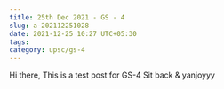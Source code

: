 ```yaml
---
title: 25th Dec 2021 - GS - 4
slug: a-202112251028
date: 2021-12-25 10:27 UTC+05:30
tags: 
category: upsc/gs-4
---
```


Hi there,
This is a test post for GS-4
Sit back & yanjoyyy